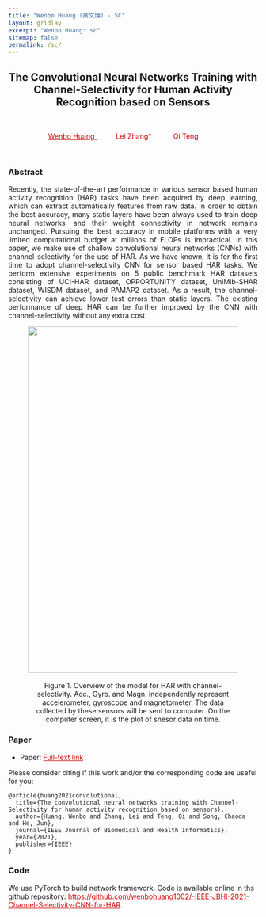 ```yaml
---
title: "Wenbo Huang (黄文博) - SC"
layout: gridlay
excerpt: "Wenbo Huang: sc"
sitemap: false
permalink: /sc/
---
```


[comment]: Title
<h2 align="center"> The Convolutional Neural Networks Training with Channel-Selectivity for Human Activity Recognition based on Sensors </h2>
<p>&nbsp;</p>

[comment]: Authors
<p style="text-align: center;">
<a href="https://wenbohuang1002.github.io/" style="color: #CC0000">Wenbo Huang </a>
&nbsp;&nbsp;&nbsp;&nbsp;&nbsp;&nbsp;&nbsp;&nbsp;&nbsp;
<a style="color: #CC0000"> Lei Zhang* </a>
&nbsp;&nbsp;&nbsp;&nbsp;&nbsp;&nbsp;&nbsp;&nbsp;&nbsp;
<a style="color: #CC0000">Qi Teng</a>
&nbsp;&nbsp;&nbsp;&nbsp;&nbsp;&nbsp;&nbsp;&nbsp;&nbsp;
</p>
<p>&nbsp;</p>

[comment]: Abstract
<h3> Abstract </h3>
<p style="text-align:justify; text-justify:inter-ideograph;">Recently, the state-of-the-art performance in various sensor based human activity recognition (HAR) tasks have been acquired by deep learning, which can extract automatically features from raw data. In order to obtain the best accuracy, many static layers have been always used to train deep neural networks, and their weight connectivity in network remains unchanged. Pursuing the best accuracy in mobile platforms with a very limited computational budget at millions of FLOPs is impractical. In this paper, we make use of shallow convolutional neural networks (CNNs) with channel-selectivity for the use of HAR. As we have known, it is for the first time to adopt channel-selectivity CNN for sensor based HAR tasks. We perform extensive experiments on 5 public benchmark HAR datasets consisting of UCI-HAR dataset, OPPORTUNITY dataset, UniMib-SHAR dataset, WISDM dataset, and PAMAP2 dataset. As a result, the channel-selectivity can achieve lower test errors than static layers. The existing performance of deep HAR can be further improved by the CNN with channel-selectivity without any extra cost.</p>

<center>
<figure>
		<div id="projectid">
    <img src="{{ site.url }}{{ site.baseurl }}/images/projectpic/21_JBHI_SC.png" width="700px" />
		</div>

<figcaption>
<br>
Figure 1. Overview of the model for HAR with channel-selectivity. Acc., Gyro. and Magn. independently represent accelerometer, gyroscope and magnetometer. The data collected by these sensors will be sent to computer. On the computer screen, it is the plot of snesor data on time.

</figcaption>
</figure>
</center>


[comment]: Paper
<h3> Paper </h3>

- Paper: <a href="{{ site.url }}{{ site.baseurl }}/papers/Huang-2021-The-convolutional-neural-networks-t.pdf" style="color: #CC0000"> Full-text link </a>

Please consider citing if this work and/or the corresponding code are useful for you:

```
@article{huang2021convolutional,
  title={The convolutional neural networks training with Channel-Selectivity for human activity recognition based on sensors},
  author={Huang, Wenbo and Zhang, Lei and Teng, Qi and Song, Chaoda and He, Jun},
  journal={IEEE Journal of Biomedical and Health Informatics},
  year={2021},
  publisher={IEEE}
}

```

[comment]: Code
<h3> Code </h3>
We use PyTorch to build network framework. Code is available online in ths github repository:
<a href="https://github.com/wenbohuang1002/-IEEE-JBHI-2021-Channel-Selectivity-CNN-for-HAR" style="color: #CC0000">https://github.com/wenbohuang1002/-IEEE-JBHI-2021-Channel-Selectivity-CNN-for-HAR</a>.
